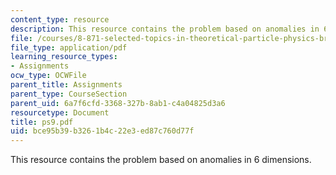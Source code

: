 ```yaml
---
content_type: resource
description: This resource contains the problem based on anomalies in 6 dimensions.
file: /courses/8-871-selected-topics-in-theoretical-particle-physics-branes-and-gauge-theory-dynamics-fall-2004/bce95b39b3261b4c22e3ed87c760d77f_ps9.pdf
file_type: application/pdf
learning_resource_types:
- Assignments
ocw_type: OCWFile
parent_title: Assignments
parent_type: CourseSection
parent_uid: 6a7f6cfd-3368-327b-8ab1-c4a04825d3a6
resourcetype: Document
title: ps9.pdf
uid: bce95b39-b326-1b4c-22e3-ed87c760d77f
---
```

This resource contains the problem based on anomalies in 6 dimensions.

